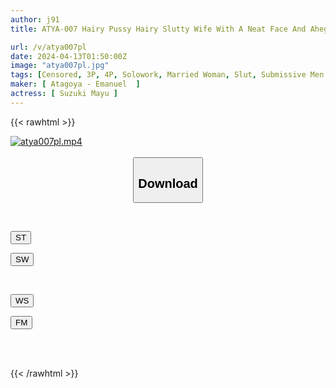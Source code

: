 ```yaml
---
author: j91
title: ATYA-007 Hairy Pussy Hairy Slutty Wife With A Neat Face And Ahegao Face, Extremely Cheating Dick And Serious Sex Mayu Suzuki

url: /v/atya007pl
date: 2024-04-13T01:50:00Z
image: "atya007pl.jpg"
tags: [Censored, 3P, 4P, Solowork, Married Woman, Slut, Submissive Men	]
maker: [ Atagoya - Emanuel  ]
actress: [ Suzuki Mayu ]
---
```



{{< rawhtml >}}

<div class="video" data-videoid="RQBYxDAXW6Fdr8w">
    <a href="javascript:;">
        <img src="/v/atya007pl/atya007pl.jpg" width="WIDTH" height="HEIGHT" alt="atya007pl.mp4" loading="lazy">
    </a>
</div>

<script type="text/javascript" src="https://j91.asia/asset/on-demand-st.js"></script>

<br>
  <link rel="stylesheet" href="https://j91.asia/asset/bs5.css">
  
  <center>
  <button class="btn btn-primary" type="button" data-bs-toggle="collapse" data-bs-target=".multi-collapse" aria-expanded="false" aria-controls="multiCollapseExample1 multiCollapseExample2"><h2>Download</h2></button></center>
</p>
<div class="row">
  <div class="col">
    <div class="collapse multi-collapse" id="multiCollapseExample1">
      <div class="card card-body">
	      	      <br>
<div class="buttons">  
<p><a href="https://streamtape.to/v/RQBYxDAXW6Fdr8w" target="_blank"><button class="btn-hover color-3"><i class="fa fa-download"></i> ST</button></a></p>
<p><a href="https://asnwish.com/fpxasxkdctd4" target="_blank"><button class="btn-hover color-2"><i class="fa fa-download"></i> SW</button></a></p></div>
    </div>
  </div>
</div>
  <div class="col">
    <div class="collapse multi-collapse" id="multiCollapseExample2">
      <div class="card card-body">
	      <br>
<div class="buttons">
<p><a href="https://wolfstream.tv/3jircogifv5f"><button class="btn-hover color-9"><i class="fa fa-download"></i> WS</button></a></p>
<p><a href="https://filemoon.sx/d/8f0socjd7ory"><button class="btn-hover color-8"><i class="fa fa-download"></i> FM</button></a></p></div>
<br><br>
      </div>
    </div>
  </div>
</div>

{{< /rawhtml >}}